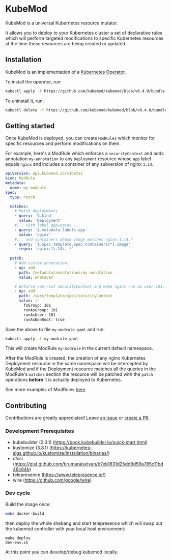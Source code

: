 # KubeMod

KubeMod is a universal Kubernetes resource mutator.

It allows you to deploy to your Kubernetes cluster a set of declarative rules which will  perform targeted modifications
to specific Kubernetes resources at the time those resources are being created or updated.

## Installation

KubeMod is an implementation of a [Kubernetes Operator](https://kubernetes.io/docs/concepts/extend-kubernetes/operator/).

To install the operator, run:

```bash
kubectl apply -f https://github.com/kubemod/kubemod/blob/v0.4.0/bundle.yaml
```

To uninstall it, run:

```bash
kubectl delete -f https://github.com/kubemod/kubemod/blob/v0.4.0/bundle.yaml
```

## Getting started

Once KubeMod is deployed, you can create `ModRules` which monitor for specific resources and perform modifications on them.

For example, here's a ModRule which enforces a `securityContext` and adds annotation `my-annotation` to any `Deployment`
resource whose `app` label equals `nginx` and includes a container of any subversion of nginx `1.14`.

```yaml
apiVersion: api.kubemod.io/v1beta1
kind: ModRule
metadata:
  name: my-modrule
spec:
  type: Patch

  matches:
    # Match deployments ...
    - query: '$.kind'
      value: 'Deployment'
    #... with label app=nginx ...
    - query: '$.metadata.labels.app'
      value: 'nginx'
    #... and containers whose image matches nginx:1.14.*
    - query: '$.spec.template.spec.containers[*].image'
      regex: 'nginx:1\.14\..*'
    
  patch:
    # Add custom annotation.
    - op: add
      path: /metadata/annotations/my-annotation
      value: whatever

    # Enforce non-root securityContext and make nginx run as user 101.
    - op: add
      path: /spec/template/spec/securityContext
      value: |-
        fsGroup: 101
        runAsGroup: 101
        runAsUser: 101
        runAsNonRoot: true
```
 
 Save the above to file `my-modrule.yaml` and run:
 ```bash
 kubectl apply -f my-modrule.yaml
```

This will create ModRule `my-modrule` in the current default namespace.
 
After the ModRule is created, the creation of any nginx Kubernetes Deployment resource in the same namespace will be intercepted by KubeMod and if
the Deployment resource matches all the queries in the ModRule's `matches` section the resource will be patched with the `patch` operations **before**
it is actually deployed to Kubernetes.

See more examples of ModRules [here](https://github.com/kubemod/kubemod/tree/master/core/testdata/modrules).

## Contributing

Contributions are greatly appreciated! Leave [an issue](https://github.com/kubemod/kubemod/issues)
or [create a PR](https://github.com/kubemod/kubemod/compare).

### Development Prerequisites

* kubebuilder (2.3.1) (https://book.kubebuilder.io/quick-start.html)
* kustomize (3.8.1) (https://kubernetes-sigs.github.io/kustomize/installation/binaries/)
* cfssl (https://gist.github.com/tirumaraiselvan/b7eb1831d25dd9d59a785c11bd46c84b)
* telepresence (https://www.telepresence.io/)
* wire (https://github.com/google/wire)

### Dev cycle

Build the image once:
```bash
make docker-build
```
then deploy the whole shebang and start telepresence which will swap out the kubemod controller with your local host environment:
```
make deploy
dev-env.sh
```
At this point you can develop/debug kubemod locally.
